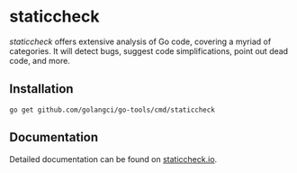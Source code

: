 # staticcheck

_staticcheck_ offers extensive analysis of Go code, covering a myriad
of categories. It will detect bugs, suggest code simplifications,
point out dead code, and more.

## Installation

    go get github.com/golangci/go-tools/cmd/staticcheck

## Documentation

Detailed documentation can be found on
[staticcheck.io](https://staticcheck.io/docs/).

